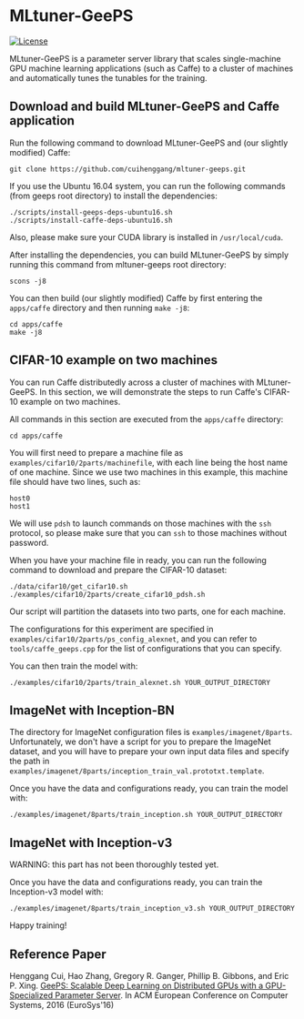 # MLtuner-GeePS

[![License](https://img.shields.io/badge/license-BSD-blue.svg)](LICENSE)

MLtuner-GeePS is a parameter server library that scales single-machine GPU machine learning applications (such as Caffe) to a cluster of machines and automatically tunes the tunables for the training.


## Download and build MLtuner-GeePS and Caffe application

Run the following command to download MLtuner-GeePS and (our slightly modified) Caffe:

```
git clone https://github.com/cuihenggang/mltuner-geeps.git
```

If you use the Ubuntu 16.04 system, you can run the following commands (from geeps root directory) to install the dependencies:

```
./scripts/install-geeps-deps-ubuntu16.sh
./scripts/install-caffe-deps-ubuntu16.sh
```

Also, please make sure your CUDA library is installed in `/usr/local/cuda`.

After installing the dependencies, you can build MLtuner-GeePS by simply running this command from mltuner-geeps root directory:

```
scons -j8
```

You can then build (our slightly modified) Caffe by first entering the `apps/caffe` directory and then running `make -j8`:

```
cd apps/caffe
make -j8
```


## CIFAR-10 example on two machines

You can run Caffe distributedly across a cluster of machines with MLtuner-GeePS. In this section, we will demonstrate the steps to run Caffe's CIFAR-10 example on two machines.

All commands in this section are executed from the `apps/caffe` directory:

```
cd apps/caffe
```

You will first need to prepare a machine file as `examples/cifar10/2parts/machinefile`, with each line being the host name of one machine. Since we use two machines in this example, this machine file should have two lines, such as:

```
host0
host1
```

We will use `pdsh` to launch commands on those machines with the `ssh` protocol, so please make sure that you can `ssh` to those machines without password.

When you have your machine file in ready, you can run the following command to download and prepare the CIFAR-10 dataset:

```
./data/cifar10/get_cifar10.sh
./examples/cifar10/2parts/create_cifar10_pdsh.sh
```

Our script will partition the datasets into two parts, one for each machine.

The configurations for this experiment are specified in `examples/cifar10/2parts/ps_config_alexnet`, and you can refer to `tools/caffe_geeps.cpp` for the list of configurations that you can specify.

You can then train the model with:

```
./examples/cifar10/2parts/train_alexnet.sh YOUR_OUTPUT_DIRECTORY
```


## ImageNet with Inception-BN

The directory for ImageNet configuration files is `examples/imagenet/8parts`. Unfortunately, we don't have a script for you to prepare the ImageNet dataset, and you will have to prepare your own input data files and specify the path in `examples/imagenet/8parts/inception_train_val.prototxt.template`.

Once you have the data and configurations ready, you can train the model with:

```
./examples/imagenet/8parts/train_inception.sh YOUR_OUTPUT_DIRECTORY
```


## ImageNet with Inception-v3

WARNING: this part has not been thoroughly tested yet.

Once you have the data and configurations ready, you can train the Inception-v3 model with:

```
./examples/imagenet/8parts/train_inception_v3.sh YOUR_OUTPUT_DIRECTORY
```

Happy training!


## Reference Paper

Henggang Cui, Hao Zhang, Gregory R. Ganger, Phillip B. Gibbons, and Eric P. Xing.
[GeePS: Scalable Deep Learning on Distributed GPUs with a GPU-Specialized Parameter Server](https://users.ece.cmu.edu/~hengganc/archive/paper/[eurosys16]geeps.pdf).
In ACM European Conference on Computer Systems, 2016 (EuroSys'16)
